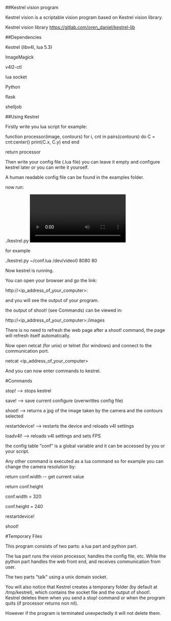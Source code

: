 ##Kestrel vision program

Kestrel vision is a scriptable vision program based on Kestrel vision library.

Kestrel vision library
https://gitlab.com/oren_daniel/kestrel-lib


##Dependencies

Kestrel (libv4l, lua 5.3)

ImageMagick

v4l2-ctl

lua socket

Python

flask

shelljob



##Using Kestrel

Firstly write you lua script for example:

function processor(image, contours)
	for i, cnt in pairs(contours) do
		C = cnt:center()
		print(C.x, C.y)
	end
end

return processor


Then write your config file (.lua file)
you can leave it empty and configure kestrel later 
or you can write it yourself.

A human readable config file can be found in the examples folder.

now run:

./kestrel.py <config file> <video source> <communication port> <web port>

for example

./kestrel.py ~/conf.lua /dev/video0 8080 80

Now kestrel is running.

You can open your browser and go the link:

http://<ip_address_of_your_computer>:<web port>

and you will see the output of your program.

the output of shoot! (see Commands) can be viewed in:

http://<ip_address_of_your_computer>:<web port>/images

There is no need to refresh the web page after a shoot! command,
the page will refresh itself automatically.

Now open netcat (for unix) or telnet (for windows) and connect to
the communication port.

netcat <ip_address_of_your_computer> <communication port>

And you can now enter commands to kestrel.

#Commands

stop! --> stops kestrel

save! --> save current configure (overwrittes config file)

shoot! --> returns a jpg of the image taken by the camera and the contours selected

restartdevice! --> restarts the device and reloads v4l settings

loadv4l! --> reloads v4l settings and sets FPS

the config table "conf" is a global variable and it can be accessed by you or your script.


Any other command is executed as a lua command
so for example you can change the camera resolution by:

return conf.width -- get current value

return conf.height

conf.width = 320

conf.height = 240

restartdevice!

shoot!


#Temporary Files

This program consists of two parts: a lua part and python part.

The lua part runs the vision processor, handles the config file, etc. 
While the python part handles the web front end, and receives communication from user.

The two parts "talk" using a unix domain socket. 

You will also notice that Kestrel creates a temporary folder (by default at /tmp/kestrel),
which contains the socket file and the output of shoot!.
Kestrel deletes them when you send a stop! command or when the program quits (if processor returns non nil).

However if the program is terminated unexpectedly it will not delete them.
 